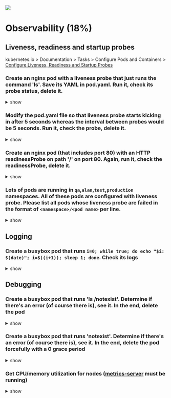 ![](https://gaforgithub.azurewebsites.net/api?repo=CKAD-exercises/observability&empty)

# Observability (18%)

## Liveness, readiness and startup probes

kubernetes.io > Documentation > Tasks > Configure Pods and Containers > [Configure Liveness, Readiness and Startup Probes](https://kubernetes.io/docs/tasks/configure-pod-container/configure-liveness-readiness-startup-probes/)

### Create an nginx pod with a liveness probe that just runs the command 'ls'. Save its YAML in pod.yaml. Run it, check its probe status, delete it.

<details><summary>show</summary>
<p>

```bash
k run nginx --image=nginx --restart=Never --dry-run=client -oyaml --command -- ls > nginx.yaml
vim nginx.yaml
```

```yaml
apiVersion: v1
kind: Pod
metadata:
  creationTimestamp: null
  labels:
    run: nginx
  name: nginx
spec:
  containers:
    - image: nginx
      name: nginx
      resources: {}
      livenessProbe:
        exec:
          command:
            - ls
  dnsPolicy: ClusterFirst
  restartPolicy: Never
status: {}
```

```bash
k get po
# output
NAME              READY   STATUS    RESTARTS   AGE
nginx             1/1     Running   0          29s
simple-webapp-1   1/1     Running   0          2m13s
```

</p>
</details>

### Modify the pod.yaml file so that liveness probe starts kicking in after 5 seconds whereas the interval between probes would be 5 seconds. Run it, check the probe, delete it.

<details><summary>show</summary>
<p>

```yaml
apiVersion: v1
kind: Pod
metadata:
  creationTimestamp: null
  labels:
    run: nginx
  name: nginx
spec:
  containers:
    - image: nginx
      name: nginx
      resources: {}
      livenessProbe:
        exec:
          command:
            - ls
        initialDelaySeconds: 5
        periodSeconds: 5
  dnsPolicy: ClusterFirst
  restartPolicy: Never
status: {}
```

```bash
k describe pod/nginx | grep -i liveness
# output
    Liveness:       exec [ls] delay=5s timeout=1s period=5s #success=1 #failure=3
```

</p>
</details>

### Create an nginx pod (that includes port 80) with an HTTP readinessProbe on path '/' on port 80. Again, run it, check the readinessProbe, delete it.

<details><summary>show</summary>
<p>

```yaml
apiVersion: v1
kind: Pod
metadata:
  creationTimestamp: null
  labels:
    run: nginx
  name: nginx
spec:
  containers:
    - image: nginx
      imagePullPolicy: IfNotPresent
      name: nginx
      resources: {}
      ports:
        - containerPort: 80 # Note: Readiness probes runs on the container during its whole lifecycle. Since nginx exposes 80, containerPort: 80 is not required for readiness to work.
      readinessProbe: # declare the readiness probe
        httpGet: # add this line
          path: / #
          port: 80 #
  dnsPolicy: ClusterFirst
  restartPolicy: Never
status: {}
```

</p>
</details>

### Lots of pods are running in `qa`,`alan`,`test`,`production` namespaces. All of these pods are configured with liveness probe. Please list all pods whose liveness probe are failed in the format of `<namespace>/<pod name>` per line.

<details><summary>show</summary>
<p>

```yaml
apiVersion: v1
kind: Pod
metadata:
  creationTimestamp: null
  labels:
    run: nginx
  name: nginx
spec:
  containers:
    - image: nginx
      name: nginx
      resources: {}
      readinessProbe:
        exec:
          command:
            - ls
        initialDelaySeconds: 5
        periodSeconds: 5
  dnsPolicy: ClusterFirst
  restartPolicy: Never
status: {}
```

</p>
</details>

## Logging

### Create a busybox pod that runs `i=0; while true; do echo "$i: $(date)"; i=$((i+1)); sleep 1; done`. Check its logs

<details><summary>show</summary>
<p>

```bash
k run busybox --image=busybox --restart=Never --command -- sh -c 'i=0; while true; do echo "$i: $(date)"; i=$((i+1)); sleep 1; done'
```

```bash
k logs busybox  -f
# output
0: Thu Jan  9 18:58:37 UTC 2025
1: Thu Jan  9 18:58:38 UTC 2025
2: Thu Jan  9 18:58:39 UTC 2025
3: Thu Jan  9 18:58:40 UTC 2025
4: Thu Jan  9 18:58:41 UTC 2025
5: Thu Jan  9 18:58:42 UTC 2025
6: Thu Jan  9 18:58:43 UTC 2025
7: Thu Jan  9 18:58:44 UTC 2025
8: Thu Jan  9 18:58:45 UTC 2025
9: Thu Jan  9 18:58:46 UTC 2025
```

</p>
</details>

## Debugging

### Create a busybox pod that runs 'ls /notexist'. Determine if there's an error (of course there is), see it. In the end, delete the pod

<details><summary>show</summary>
<p>

```bash
k run busybox --image=busybox --restart=Never -- /bin/sh -c 'ls /notexist'
```

```bash
k logs busybox
# output
ls: /notexist: No such file or directory
```

</p>
</details>

### Create a busybox pod that runs 'notexist'. Determine if there's an error (of course there is), see it. In the end, delete the pod forcefully with a 0 grace period

<details><summary>show</summary>
<p>

```bash
k run busybox --image=busybox --restart=Never -- /bin/sh -c 'notexist'
```

```bash
k logs busybox
# output
/bin/sh: notexist: not found
```

```bash
k get error
```

</p>
</details>

### Get CPU/memory utilization for nodes ([metrics-server](https://github.com/kubernetes-incubator/metrics-server) must be running)

<details><summary>show</summary>
<p>

```bash
k top nodes
```

</p>
</details>
